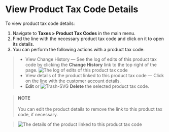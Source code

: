 # View Product Tax Code Details

<!-- begin -->

To view product tax code details:

1. Navigate to **Taxes > Product Tax Codes** in the main menu.
2. Find the line with the necessary product tax code and click on it to open its details.
3. You can perform the following actions with a product tax code:

> * View Change History — See the log of edits of this product tax code by clicking the **Change History** link to the top right of the page.
>   ![The log of edits of this product tax code](user/img/taxes/MEDICAL_IDENTIFICATION_TAGS_View_ProductTaxCodes_Taxes_ChangeHistory.png)
> * View details of the product linked to this product tax code — Click on the line with the customer account details.
> * <i class="fa fa-edit fa-lg" aria-hidden="true"></i> **Edit** or ![Trash-SVG](_themes/sphinx_rtd_theme/static/svg-icons/trash.svg) **Delete** the selected product tax code.

>   #### NOTE
>   You can edit the product details to remove the link to this product tax code, if necessary.

>   ![The details of the product linked to this product tax code](user/img/taxes/link_tax_code_to_product.png)
<!-- stop -->
<!-- fa-bars = fa-navicon -->
<!-- Ic Tiles is used as Set As Default in saved views, and as tiles in display layout options -->
<!-- IcPencil refers to Rename in Commerce and Inline Editing in CRM -->
<!-- Check mark in the square. -->
<!-- SortDesc is also used as drop-down arrow -->
<!-- A -->
<!-- B -->
<!-- C -->
<!-- D -->
<!-- E -->
<!-- F -->
<!-- G -->
<!-- H -->
<!-- I -->
<!-- L -->
<!-- M -->
<!-- P -->
<!-- R -->
<!-- S -->
<!-- T -->
<!-- U -->
<!-- Z -->
